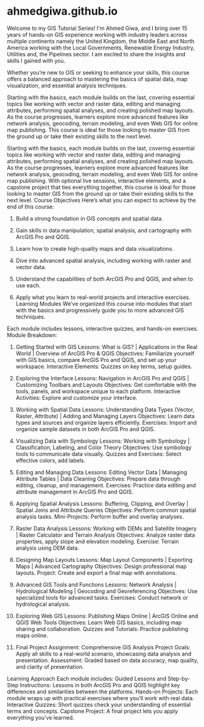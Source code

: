 # ahmedgiwa.github.io
Welcome to my GIS Tutorial Series! I'm Ahmed Giwa, and I bring over 15 years of hands-on GIS experience working with industry leaders across multiple continents namely the United Kingdom, the Middle East and North America working with the Local Governments, Renewable Energy Industry, Utilities and, the Pipelines sector. I am excited to share the insights and skills I gained with you. 

Whether you’re new to GIS or seeking to enhance your skills, this course offers a balanced approach to mastering the basics of spatial data, map visualization, and essential analysis techniques.

Starting with the basics, each module builds on the last, covering essential topics like working with vector and raster data, editing and managing attributes, performing spatial analyses, and creating polished map layouts. As the course progresses, learners explore more advanced features like network analysis, geocoding, terrain modeling, and even Web GIS for online map publishing. This course is ideal for those looking to master GIS from the ground up or take their existing skills to the next level. 

Starting with the basics, each module builds on the last, covering essential topics like working with vector and raster data, editing and managing attributes, performing spatial analyses, and creating polished map layouts. As the course progresses, learners explore more advanced features like network analysis, geocoding, terrain modeling, and even Web GIS for online map publishing. With optional live sessions, interactive elements, and a capstone project that ties everything together, this course is ideal for those looking to master GIS from the ground up or take their existing skills to the next level. Course Objectives Here’s what you can expect to achieve by the end of this course: 

1. Build a strong foundation in GIS concepts and spatial data. 

2. Gain skills in data manipulation, spatial analysis, and cartography with ArcGIS Pro and QGIS. 

3. Learn how to create high-quality maps and data visualizations. 

4. Dive into advanced spatial analysis, including working with raster and vector data. 

5. Understand the capabilities of both ArcGIS Pro and QGIS, and when to use each. 

6. Apply what you learn to real-world projects and interactive exercises. Learning Modules We’ve organized this course into modules that start with the basics and progressively guide you to more advanced GIS techniques. 

Each module includes lessons, interactive quizzes, and hands-on exercises. Module Breakdown: 

1. Getting Started with GIS Lessons: What is GIS? | Applications in the Real World | Overview of ArcGIS Pro & QGIS Objectives: Familiarize yourself with GIS basics, compare ArcGIS Pro and QGIS, and set up your workspace. Interactive Elements: Quizzes on key terms, setup guides. 

2. Exploring the Interface Lessons: Navigation in ArcGIS Pro and QGIS | Customizing Toolbars and Layouts Objectives: Get comfortable with the tools, panels, and workspace unique to each platform. Interactive Activities: Explore and customize your interface. 

3. Working with Spatial Data Lessons: Understanding Data Types (Vector, Raster, Attribute) | Adding and Managing Layers Objectives: Learn data types and sources and organize layers efficiently. Exercises: Import and organize sample datasets in both ArcGIS Pro and QGIS. 

4. Visualizing Data with Symbology Lessons: Working with Symbology | Classification, Labeling, and Color Theory Objectives: Use symbology tools to communicate data visually. Quizzes and Exercises: Select effective colors, add labels. 

5. Editing and Managing Data Lessons: Editing Vector Data | Managing Attribute Tables | Data Cleaning Objectives: Prepare data through editing, cleanup, and management. Exercises: Practice data editing and attribute management in ArcGIS Pro and QGIS. 

6. Applying Spatial Analysis Lessons: Buffering, Clipping, and Overlay | Spatial Joins and Attribute Queries Objectives: Perform common spatial analysis tasks. Mini-Projects: Perform buffer and overlay analyses. 

7. Raster Data Analysis Lessons: Working with DEMs and Satellite Imagery | Raster Calculator and Terrain Analysis Objectives: Analyze raster data properties, apply slope and elevation modeling. Exercise: Terrain analysis using DEM data. 

8. Designing Map Layouts Lessons: Map Layout Components | Exporting Maps | Advanced Cartography Objectives: Design professional map layouts. Project: Create and export a final map with annotations. 

9. Advanced GIS Tools and Functions Lessons: Network Analysis | Hydrological Modeling | Geocoding and Georeferencing Objectives: Use specialized tools for advanced tasks. Exercises: Conduct network or hydrological analysis. 

10. Exploring Web GIS Lessons: Publishing Maps Online | ArcGIS Online and QGIS Web Tools Objectives: Learn Web GIS basics, including map sharing and collaboration. Quizzes and Tutorials: Practice publishing maps online. 

11. Final Project Assignment: Comprehensive GIS Analysis Project Goals: Apply all skills to a real-world scenario, showcasing data analysis and presentation. Assessment: Graded based on data accuracy, map quality, and clarity of presentation. 

Learning Approach Each module includes: Guided Lessons and Step-by-Step Instructions: Lessons in both ArcGIS Pro and QGIS highlight key differences and similarities between the platforms. Hands-on Projects: Each module wraps up with practical exercises where you’ll work with real data. Interactive Quizzes: Short quizzes check your understanding of essential terms and concepts. Capstone Project: A final project lets you apply everything you’ve learned. 
